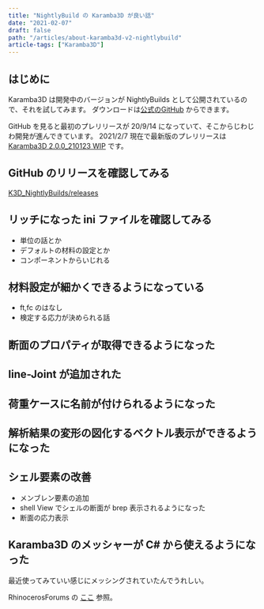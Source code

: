 ```yaml
---
title: "NightlyBuild の Karamba3D が良い話"
date: "2021-02-07"
draft: false
path: "/articles/about-karamba3d-v2-nightlybuild"
article-tags: ["Karamba3D"]
---
```


## はじめに

Karamba3D は開発中のバージョンが NightlyBuilds として公開されているので、それを試してみます。
ダウンロードは[公式のGitHub](https://github.com/karamba3d/K3D_NightlyBuilds) からできます。

GitHub を見ると最初のプレリリースが 20/9/14 になっていて、そこからじわじわ開発が進んできています。
2021/2/7 現在で最新版のプレリリースは [Karamba3D 2.0.0_210123 WIP](https://github.com/karamba3d/K3D_NightlyBuilds/releases/tag/2.0.0_210123) です。

## GitHub のリリースを確認してみる

[K3D_NightlyBuilds/releases](https://github.com/karamba3d/K3D_NightlyBuilds/releases)

## リッチになった ini ファイルを確認してみる

- 単位の話とか
- デフォルトの材料の設定とか
- コンポーネントからいじれる

## 材料設定が細かくできるようになっている

- ft,fc のはなし
- 検定する応力が決められる話

## 断面のプロパティが取得できるようになった

## line-Joint が追加された

## 荷重ケースに名前が付けられるようになった

## 解析結果の変形の図化するベクトル表示ができるようになった

## シェル要素の改善

- メンブレン要素の追加
- shell View でシェルの断面が brep 表示されるようになった
- 断面の応力表示

## Karamba3D のメッシャーが C# から使えるようになった

最近使ってみていい感じにメッシングされていたんでうれしい。

RhinocerosForums の [ここ](https://discourse.mcneel.com/t/using-karamba-meshing-tool-in-c/109054) 参照。
